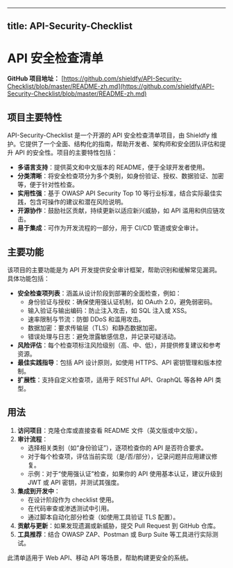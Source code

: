 
---
title: API-Security-Checklist
---

# API 安全检查清单

**GitHub 项目地址：** [https://github.com/shieldfy/API-Security-Checklist/blob/master/README-zh.md](https://github.com/shieldfy/API-Security-Checklist/blob/master/README-zh.md)

## 项目主要特性
API-Security-Checklist 是一个开源的 API 安全检查清单项目，由 Shieldfy 维护。它提供了一个全面、结构化的指南，帮助开发者、架构师和安全团队评估和提升 API 的安全性。项目的主要特性包括：
- **多语言支持**：提供英文和中文版本的 README，便于全球开发者使用。
- **分类清晰**：将安全检查项分为多个类别，如身份验证、授权、数据验证、加密等，便于针对性检查。
- **实用性强**：基于 OWASP API Security Top 10 等行业标准，结合实际最佳实践，包含可操作的建议和潜在风险说明。
- **开源协作**：鼓励社区贡献，持续更新以适应新兴威胁，如 API 滥用和供应链攻击。
- **易于集成**：可作为开发流程的一部分，用于 CI/CD 管道或安全审计。

## 主要功能
该项目的主要功能是为 API 开发提供安全审计框架，帮助识别和缓解常见漏洞。具体功能包括：
- **安全检查项列表**：涵盖从设计阶段到部署的全面检查，例如：
  - 身份验证与授权：确保使用强认证机制，如 OAuth 2.0，避免弱密码。
  - 输入验证与输出编码：防止注入攻击，如 SQL 注入或 XSS。
  - 速率限制与节流：防御 DDoS 和滥用攻击。
  - 数据加密：要求传输层（TLS）和静态数据加密。
  - 错误处理与日志：避免泄露敏感信息，并记录可疑活动。
- **风险评估**：每个检查项标注风险级别（高、中、低），并提供修复建议和参考资源。
- **最佳实践指导**：包括 API 设计原则，如使用 HTTPS、API 密钥管理和版本控制。
- **扩展性**：支持自定义检查项，适用于 RESTful API、GraphQL 等各种 API 类型。

## 用法
1. **访问项目**：克隆仓库或直接查看 README 文件（英文版或中文版）。
2. **审计流程**：
   - 选择相关类别（如“身份验证”），逐项检查你的 API 是否符合要求。
   - 对于每个检查项，评估当前实现（是/否/部分），记录问题并应用建议修复。
   - 示例：对于“使用强认证”检查，如果你的 API 使用基本认证，建议升级到 JWT 或 API 密钥，并测试其强度。
3. **集成到开发中**：
   - 在设计阶段作为 checklist 使用。
   - 在代码审查或渗透测试中引用。
   - 通过脚本自动化部分检查（如使用工具验证 TLS 配置）。
4. **贡献与更新**：如果发现遗漏或新威胁，提交 Pull Request 到 GitHub 仓库。
5. **工具推荐**：结合 OWASP ZAP、Postman 或 Burp Suite 等工具进行实际测试。

此清单适用于 Web API、移动 API 等场景，帮助构建更安全的系统。